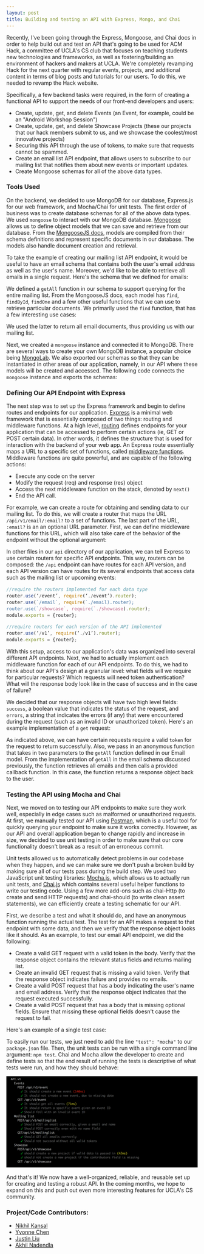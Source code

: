 ```yaml
---
layout: post
title: Building and testing an API with Express, Mongo, and Chai
---
```


Recently, I've been going through the Express, Mongoose, and Chai docs in order to help build out and test an API that's going to be used for ACM Hack, a committee of UCLA's CS club that focuses on teaching students new technologies and frameworks, as well as fostering/building an environment of hackers and makers at UCLA. We're completely revamping Hack for the next quarter with regular events, projects, and additional content in terms of blog posts and tutorials for our users. To do this, we needed to revamp the Hack website. 

Specifically, a few backend tasks were required, in the form of creating a functional API to support the needs of our front-end developers and users: 

- Create, update, get, and delete Events (an Event, for example, could be an "Android Workshop Session")
- Create, update, get, and delete Showcase Projects (these our projects that our hack members submit to us, and we showcase the coolest/most innovative projects)
- Securing this API through the use of tokens, to make sure that requests cannot be spammed.
- Create an email list API endpoint, that allows users to subscribe to our mailing list that notifies them about new events or important updates.
- Create Mongoose schemas for all of the above data types. 

### Tools Used
On the backend, we decided to use MongoDB for our database, Express.js for our web framework, and Mocha/Chai for unit tests. The first order of business was to create database schemas for all of the above data types. We used `mongoose` to interact with our MongoDB database. [Mongoose](http://mongoosejs.com/index.html) allows us to define object models that we can save and retrieve from our database. From the [MongooseJS docs](http://mongoosejs.com/docs/api.html), models are compiled from their schema definitions and represent specific documents in our database. The models also handle document creation and retrieval. 

To take the example of creating our mailing list API endpoint, it would be useful to have an email schema that contains both the user's email address as well as the user's name. Moreover, we'd like to be able to retrieve all emails in a single request. Here's the schema that we defined for emails: 

<script src="https://gist.github.com/rohan-varma/1cde65d7e093ddfc24d048a28dcc4af0.js"></script>

We defined a `getAll` function in our schema to support querying for the entire mailing list. From the MongooseJS docs, each model has `find`, `findById`, `findOne` and a few other useful functions that we can use to retrieve particular documents. We primarily used the `find` function, that has a few interesting use cases: 

<script src="https://gist.github.com/rohan-varma/20889e90b5bc7f7d348d214753397a05.js"></script>

We used the latter to return all email documents, thus providing us with our mailing list. 

Next, we created a `mongoose` instance and connected it to MongoDB. There are several ways to create your own MongoDB instance, a popular choice being [MongoLab](https://mlab.com). We also exported our schemas so that they can be instantiated in other areas of our application, namely, in our API where these models will be created and accessed. The following code connects the `mongoose` instance and exports the schemas: 

<script src="https://gist.github.com/rohan-varma/ad8eb415c940d359e31159fc6ee4d327.js"></script>

### Defining Our API Endpoint with Express

The next step was to set up the Express framework and begin to define routes and endpoints for our application. [Express](http://expressjs.com/) is a minimal web framework that is essentially composed of two things: routing and middleware functions. At a high level, [routing](https://expressjs.com/en/guide/routing.html) defines endpoints for your application that can be accessed to perform certain actions (ie, GET or POST certain data). In other words, it defines the structure that is used for interaction with the backend of your web app. An Express route essentially maps a URL to a specific set of functions, called [middleware functions](https://expressjs.com/en/guide/writing-middleware.html). Middleware functions are quite powerful, and are capable of the following actions: 

- Execute any code on the server
- Modify the request (req) and response (res) object
- Access the next middleware function on the stack, denoted by `next()`
- End the API call. 

For example, we can create a route for obtaining and sending data to our mailing list. To do this, we will create a router that maps the URL `/api/v1/email/:email?` to a set of functions. The last part of the URL, `:email?` is an an optional URL parameter. First, we can define middleware functions for this URL, which will also take care of the behavior of the endpoint without the optional argument: 

<script src="https://gist.github.com/rohan-varma/5ff1f324e9524332468f77ec9233a4c1.js"></script>

In other files in our `api` directory of our application, we can tell Express to use certain routers for specific API endpoints. This way, routers can be composed: the `/api` endpoint can have routes for each API version, and each API version can have routes for its several endpoints that access data such as the mailing list or upcoming events:

```javascript
//require the routers implemented for each data type
router.use(‘/event’, require(‘./event’).router);
router.use(`/email`, require(`./email).router);
router.use(`/showcase`, require(`./showcase).router);
module.exports = {router};
```

```javascript
//require routers for each version of the API implemented
router.use(‘/v1’, require(‘./v1’).router); 
module.exports = {router};
```

With this setup, access to our application's data was organized into several different API endpoints. Next, we had to actually implement each middleware function for each of our API endpoints. To do this, we had to think about our API's design at a granular level: what fields will we require for particular requests? Which requests will need token authentication? What will the response body look like in the case of success and in the case of failure?

We decided that our response objects will have two high level fields: `success`, a boolean value that indicates the status of the request, and `errors`, a string that indicates the errors (if any) that were encountered during the request (such as an invalid ID or unauthorized token). Here's an example implementation of a `get` request: 

<script src="https://gist.github.com/rohan-varma/7d045f555f659f92f9bf394fbf2d7247.js"></script>

As indicated above, we can have certain requests require a valid `token` for the request to return successfully. Also, we pass in an anonymous function that takes in two parameters to the `getAll` function defined in our Email model. From the implementation of `getAll` in the email schema discussed previously, the function retrieves all emails and then calls a provided callback function. In this case, the function returns a response object back to the user. 

### Testing the API using Mocha and Chai

Next, we moved on to testing our API endpoints to make sure they work well, especially in edge cases such as malformed or unauthorized requests. At first, we manually tested our API using [Postman](https://www.getpostman.com/), which is a useful tool for quickly querying your endpoint to make sure it works correctly. However, as our API and overall application began to change rapidly and increase in size, we decided to use unit testing in order to make sure that our core functionality doesn't break as a result of an erroneous commit. 

Unit tests allowed us to automatically detect problems in our codebase when they happen, and we can make sure we don't push a broken build by making sure all of our tests pass during the build step. We used two JavaScript unit testing libraries: [Mocha.js](https://mochajs.org/), which allows us to actually run unit tests, and [Chai.js](http://chaijs.com/) which contains several useful helper functions to write our testing code. Using a few more add-ons such as chai-Http (to create and send HTTP requests) and chai-should (to write clean assert statements), we can efficiently create a testing schematic for our API. 

First, we describe a test and what it should do, and have an anonymous function running the actual test. The test for an API makes a request to that endpoint with some data, and then we verify that the response object looks like it should. As an example, to test our email API endpoint, we did the following: 

- Create a valid GET request with a valid token in the body. Verify that the response object contains the relevant status fields and returns mailing list. 
- Create an invalid GET request that is missing a valid token. Verify that the response object indicates failure and provides no emails. 
- Create a valid POST request that has a body indicating the user's name and email address. Verify that the response object indicates that the request executed successfully. 
- Create a valid POST request that has a body that is missing optional fields. Ensure that missing these optional fields doesn't cause the request to fail. 

Here's an example of a single test case: 


<script src="https://gist.github.com/rohan-varma/aaf8f1f74633334e5e6f6b95072bd07d.js"></script>

To easily run our tests, we just need to add the line ```"test": "mocha"``` to our `package.json` file. Then, the unit tests can be run with a single command line argument: `npm test`. Chai and Mocha allow the developer to create and define tests so that the end result of running the tests is descriptive of what tests were run, and how they should behave: 

![chai-test](https://raw.githubusercontent.com/rohan-varma/rohan-blog/master/images/chaitest.png "unit tests")


And that's it! We now have a well-organized, reliable, and reusable set up for creating and testing a robust API. In the coming months, we hope to expand on this and push out even more interesting features for UCLA's CS community.

### Project/Code Contributors:

- [Nikhil Kansal](https://github.com/nkansal96)
- [Yvonne Chen](https://github.com/yvonneCh)
- [Justin Liu](https://github.com/hsykwon)
- [Akhil Nadendla](https://github.com/akhilnadendla)
